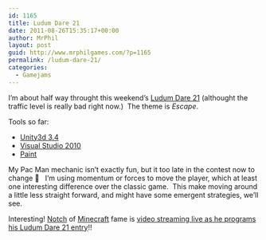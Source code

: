 ```yaml
---
id: 1165
title: Ludum Dare 21
date: 2011-08-26T15:35:17+00:00
author: MrPhil
layout: post
guid: http://www.mrphilgames.com/?p=1165
permalink: /ludum-dare-21/
categories:
  - Gamejams
---
```

I&#8217;m about half way throught this weekend&#8217;s [Ludum Dare 21](http://www.ludumdare.com) (althought the traffic level is really bad right now.)  The theme is _Escape_.

Tools so far:

  * [Unity3d 3.4](http://unity3d.com/)
  * [Visual Studio 2010](http://www.microsoft.com/visualstudio)
  * [Paint](http://windows.microsoft.com/en-US/windows7/products/features/paint)

My Pac Man mechanic isn&#8217;t exactly fun, but it too late in the contest now to change 🙁   I&#8217;m using momentum or forces to move the player, which at least one interesting difference over the classic game.  This make moving around a little less straight forward, and might have some emergent strategies, we&#8217;ll see.

Interesting! [Notch](http://notch.tumblr.com/) of [Minecraft](http://www.minecraft.net/) fame is [video streaming live as he programs his Ludum Dare 21 entry](http://twitch.tv/realnotch)!!

&nbsp;

&nbsp;